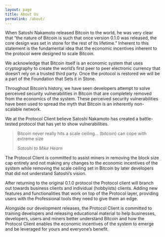 ```yaml
---
layout: page
title: About Us
permalink: /about/
---
```


When Satoshi Nakamoto released Bitcoin to the world, he was very clear that “the nature of Bitcoin is such that once version 0.1.0 was released, the core design was set in stone for the rest of its lifetime.” Inherent to this statement is the fundamental idea that the economic incentives inherent to the protocol were designed to scale Bitcoin.

We acknowledge that Bitcoin itself is an economic system that uses cryptography to create the world’s first peer to peer electronic currency that doesn’t rely on a trusted third party. Once the protocol is restored we will be a part of the Foundation that Sets it in Stone.

Throughout Bitcoin’s history, we have seen developers attempt to solve perceived security vulnerabilities in Bitcoin that are completely removed from the economics of the system. These perceived security vulnerabilities have been used to spread the myth that Bitcoin is an inherently non-scalable network.

We at the Protocol Client believe Satoshi Nakamoto has created a battle-tested protocol that has yet to show vulnerabilities.

> Bitcoin never really hits a scale ceiling… (bitcoin) can cope with extreme size
>
> *Satoshi to Mike Hearn*

The Protocol Client is committed to assist miners in removing the block size cap entirely and not making any changes to the economic incentives of the system while removing the scale ceiling set in Bitcoin by later developers that did not understand Satoshi’s vision.

After returning to the original 0.1.0 protocol the Protocol client will branch out towards business clients and individual (hobbyists) clients. Adding new features and functionalities that work on top of the Protocol layer, providing users with the Professional tools they need to give them an edge.

Alongside our development releases, the Protocol Client is committed to training developers and releasing educational material to help businesses, developers, users and miners better understand Bitcoin and how the Protocol Client enables the economic incentives of the system to emerge and be leveraged for yours and everyone’s benefit.
